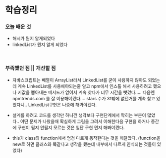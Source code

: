 
# 학습정리  


### 오늘 배운 것
+ 해시가 뭔지 알게되었다
+ linkedList가 뭔지 알게 되었다



<br>

### 부족했던 점 || 개선할 점
+ 자바스크립트는 배열이 ArrayList라서 LinkedList를 굳이 사용하지 않아도 되었는데 계속 LinkedList를 사용해야되는줄 알고
npm에서 인스톨 해서 사용하려고 했으나 키값을 뽑아내는 메서드가 없어서 계속 찾다가 너무 시간을 뺏겼다..... 다음엔 npmtrends.com 를 잘 이용해야겠다.... stars 수가 31밖에 없던거를 계속 찾고 있었다니.. LinkedList구현은 나중에 해봐야겠다.

+ 설계를 하려고 코드를 생각만 하니깐 생각보다 구현단계에서 막히는 부분이 많았다.. 어떤 문제가 나왔을때 확실하게 그림을 그려서 이해한다음 구현을 하거나 중간에 구현이 될지 안될지 모르는 것은 일단 구현 먼저 해봐야겠다.

+ this가 class와 function에서 엄청 다르게 동작한다는 것을 깨달았다. (function을 new로 하면 클래스와 똑같다고 생각을 했는데 내부에서 다르게 인식되는 것들이 있었다)
